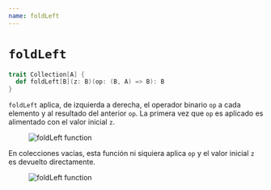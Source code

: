 ```yaml
---
name: foldLeft
---
```


# `foldLeft`

~~~ scala
trait Collection[A] {
  def foldLeft[B](z: B)(op: (B, A) => B): B
}
~~~

`foldLeft` aplica, de izquierda a derecha, el operador binario `op` a cada elemento y al resultado del anterior `op`.
La primera vez que `op` es aplicado es alimentado con el valor inicial `z`.

<figure class="diagram">
  <img src="../images/foldLeft.svg" alt="foldLeft function">
  <!-- <figcaption class="diagram-desc"></figcaption> -->
</figure>

En colecciones vacías, esta función ni siquiera aplica `op` y el valor inicial `z` es devuelto directamente.

<figure class="diagram">
  <img src="../images/foldLeft.2.svg" alt="foldLeft function">
  <!-- <figcaption class="diagram-desc"></figcaption> -->
</figure>

